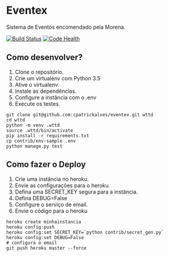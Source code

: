 # Eventex

Sistema de Eventos encomendado pela Morena.

[![Build Status](https://travis-ci.org/cpatrickalves/eventex.svg?branch=master)](https://travis-ci.org/cpatrickalves/eventex)
[![Code Health](https://landscape.io/github/cpatrickalves/eventex/master/landscape.svg?style=flat)](https://landscape.io/github/cpatrickalves/eventex/master)


## Como desenvolver?

1. Clone o repositório.
2. Crie um virtualenv com Python 3.5
3. Ative o virtualenv.
4. Instale as dependências.
5. Configure a instância com o .env
6. Execute os testes.

``` console
git clone git@github.com:cpatrickalves/eventex.git wttd
cd wttd
python -m venv .wttd
source .wttd/bin/activate
pip install -r requirements.txt
cp contrib/env-sample .env
python manage.py test
```

## Como fazer o Deploy

1. Crie uma instância no heroku.
2. Envie as configurações para o heroku.
3. Defina uma SECRET_KEY segura para a instância.
4. Defina DEBUG=False
5. Configure o serviço de email.
6. Envie o código para o heroku

```console
heroku create minhainstancia
heroku config:push
heroku config:set SECRET_KEY=`python contrib/secret_gen.py`
heroku config:set DEBUG=False
# configura o email
git push heroku master --force
```
